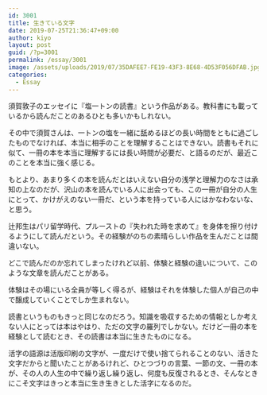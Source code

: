 ```yaml
---
id: 3001
title: 生きている文字
date: 2019-07-25T21:36:47+09:00
author: kiyo
layout: post
guid: /?p=3001
permalink: /essay/3001
image: /assets/uploads/2019/07/35DAFEE7-FE19-43F3-8E68-4D53F056DFAB.jpg
categories:
  - Essay
---
```

須賀敦子のエッセイに『塩一トンの読書』という作品がある。教科書にも載っているから読んだことのあるひとも多いかもしれない。

その中で須賀さんは、一トンの塩を一緒に舐めるほどの長い時間をともに過ごしたものでなければ、本当に相手のことを理解することはできない。読書もそれに似て、一冊の本を本当に理解するには長い時間が必要だ、と語るのだが、最近このことを本当に強く感じる。

もとより、あまり多くの本を読んだとはいえない自分の浅学と理解力のなさは承知の上なのだが、沢山の本を読んでいる人に出会っても、この一冊が自分の人生にとって、かけがえのない一冊だ、という本を持っている人にはかなわないな、と思う。

辻邦生はパリ留学時代、プルーストの『失われた時を求めて』を身体を擦り付けるようにして読んだという。その経験がのちの素晴らしい作品を生んだことは間違いない。

どこで読んだのか忘れてしまったけれど以前、体験と経験の違いについて、このような文章を読んだことがある。

体験はその場にいる全員が等しく得るが、経験はそれを体験した個人が自己の中で醸成していくことでしか生まれない。

読書というものもきっと同じなのだろう。知識を吸収するための情報としか考えない人にとっては本はやはり、ただの文字の羅列でしかない。だけど一冊の本を経験として読むとき、その読書は本当に生きたものになる。

活字の語源は活版印刷の文字が、一度だけで使い捨てられることのない、活きた文字だからと聞いたことがあるけれど、ひとつづりの言葉、一節の文、一冊の本が、その人の人生の中で繰り返し繰り返し、何度も反復されるとき、そんなときにこそ文字はきっと本当に生き生きとした活字になるのだ。
